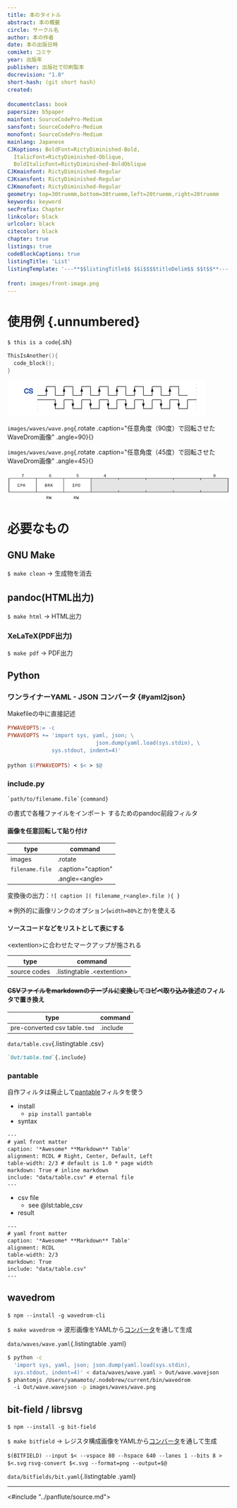 ```yaml
---
title: 本のタイトル
abstract: 本の概要
circle: サークル名
author: 本の作者
date: 本の出版日時
comiket: コミケ
year: 出版年
publisher: 出版社で印刷製本
docrevision: "1.0"
short-hash: (git short hash)
created:

documentclass: book
papersize: b5paper
mainfont: SourceCodePro-Medium
sansfont: SourceCodePro-Medium
monofont: SourceCodePro-Medium
mainlang: Japanese
CJKoptions: BoldFont=RictyDiminished-Bold,
  ItalicFont=RictyDiminished-Oblique,
  BoldItalicFont=RictyDiminished-BoldOblique
CJKmainfont: RictyDiminished-Regular
CJKsansfont: RictyDiminished-Regular
CJKmonofont: RictyDiminished-Regular
geometry: top=30truemm,bottom=30truemm,left=20truemm,right=20truemm
keywords: keyword
secPrefix: Chapter
linkcolor: black
urlcolor: black
citecolor: black
chapter: true
listings: true
codeBlockCaptions: true
listingTitle: 'List'
listingTemplate: '---**$$listingTitle$$ $$i$$$$titleDelim$$ $$t$$**---'

front: images/front-image.png
---
```


# 使用例 {.unnumbered}
`$ this is a code`{.sh}

```cpp
ThisIsAnother(){
  code_block();
}
```
![WaveDrom画像](images/waves/wave.png)

`images/waves/wave.png`{.rotate .caption="任意角度（90度）で回転させたWaveDrom画像" .angle=90}{}

`images/waves/wave.png`{.rotate .caption="任意角度（45度）で回転させたWaveDrom画像" .angle=45}{}

![bit-field画像](images/bitfields/bit.png)

# 必要なもの
## GNU Make
`$ make clean` → 生成物を消去

## pandoc(HTML出力)
`$ make html` → HTML出力

### XeLaTeX(PDF出力)
`$ make pdf` → PDF出力

## Python
### ワンライナーYAML - JSON コンバータ {#yaml2json}
Makefileの中に直接記述

```makefile
PYWAVEOPTS:= -c
PYWAVEOPTS += 'import sys, yaml, json; \
							json.dump(yaml.load(sys.stdin), \
              sys.stdout, indent=4)'

python $(PYWAVEOPTS) < $< > $@
```
### include.py

    `path/to/filename.file`{command}

の書式で各種ファイルをインポート
するためのpandoc前段フィルタ

#### 画像を任意回転して貼り付け

| type            | command            |
|-----------------|--------------------|
| images          | .rotate            |
| `filename.file` | .caption="caption" |
|                 | .angle=\<angle\>   |

変換後の出力：`![ caption ]( filename_r<angle>.file ){ }`

＊例外的に画像リンクのオプション(`width=80%`とか)を使える

#### ソースコードなどをリストとして表にする

\<extention\>に合わせたマークアップが施される

| type         | command                      |
|--------------|------------------------------|
| source codes | .listingtable .\<extention\> |

#### ~~CSVファイルをmarkdownのテーブルに変換してコピペ取り込み~~後述のフィルタで置き換え

| type                          | command  |
|-------------------------------|----------|
| pre-converted csv table`.tmd` | .include |

`data/table.csv`{.listingtable .csv}

```markdown
`Out/table.tmd`{.include}
```

### pantable

自作フィルタは廃止して[pantable](https://github.com/ickc/pantable)フィルタを使う

- install
    - `pip install pantable`
- syntax
```
---
# yaml front matter
caption: '*Awesome* **Markdown** Table'
alignment: RCDL # Right, Center, Default, Left
table-width: 2/3 # default is 1.0 * page width
markdown: True # inline markdown
include: "data/table.csv" # eternal file
---
```
- csv file
    - see @lst:table_csv
- result
```table
---
# yaml front matter
caption: '*Awesome* **Markdown** Table'
alignment: RCDL
table-width: 2/3
markdown: True
include: "data/table.csv"
---
```

## wavedrom

`$ npm --install -g wavedrom-cli`

`$ make wavedrom` → 波形画像をYAMLから[コンバータ](#yaml2json)を通して生成

`data/waves/wave.yaml`{.listingtable .yaml}

```sh
$ python -c
  'import sys, yaml, json; json.dump(yaml.load(sys.stdin),
  sys.stdout, indent=4)' < data/waves/wave.yaml > Out/wave.wavejson
$ phantomjs /Users/yamamoto/.nodebrew/current/bin/wavedrom
  -i Out/wave.wavejson -p images/waves/wave.png
```

## bit-field / librsvg
`$ npm --install -g bit-field`

`$ make bitfield` → レジスタ構成画像をYAMLから[コンバータ](#yaml2json)を通して生成

`$(BITFIELD) --input $< --vspace 80 --hspace 640 --lanes 1 --bits 8 > $<.svg`
`rsvg-convert $<.svg --format=png --output=$@`

`data/bitfields/bit.yaml`{.listingtable .yaml}

---

<#include "../panflute/source.md">
